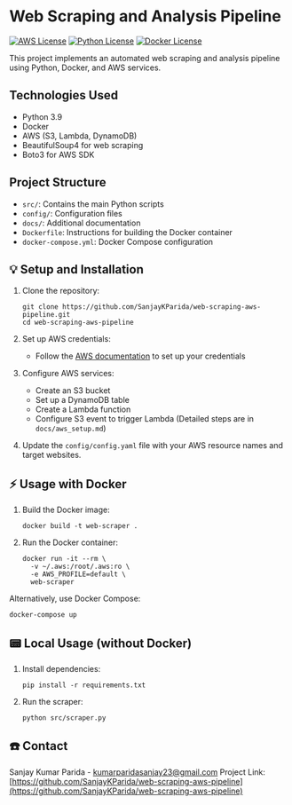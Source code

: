 # Web Scraping and Analysis Pipeline
[![AWS License](https://img.shields.io/badge/Amazon_AWS-FF9900?style=for-the-badge&logo=amazonaws&logoColor=white)](https://aws.amazon.com/)
[![Python License](https://img.shields.io/badge/Python-FFD43B?style=for-the-badge&logo=python&logoColor=blue)](https://aws.amazon.com/)
[![Docker License](https://img.shields.io/badge/Docker-2CA5E0?style=for-the-badge&logo=docker&logoColor=white)](https://www.docker.com/)

This project implements an automated web scraping and analysis pipeline using Python, Docker, and AWS services.

## Technologies Used

- Python 3.9
- Docker
- AWS (S3, Lambda, DynamoDB)
- BeautifulSoup4 for web scraping
- Boto3 for AWS SDK

## Project Structure

- `src/`: Contains the main Python scripts
- `config/`: Configuration files
- `docs/`: Additional documentation
- `Dockerfile`: Instructions for building the Docker container
- `docker-compose.yml`: Docker Compose configuration

## 💡 Setup and Installation

1. Clone the repository:
   ```
   git clone https://github.com/SanjayKParida/web-scraping-aws-pipeline.git
   cd web-scraping-aws-pipeline
   ```

2. Set up AWS credentials:
   - Follow the [AWS documentation](https://docs.aws.amazon.com/cli/latest/userguide/cli-configure-files.html) to set up your credentials

3. Configure AWS services:
   - Create an S3 bucket
   - Set up a DynamoDB table
   - Create a Lambda function
   - Configure S3 event to trigger Lambda
   (Detailed steps are in `docs/aws_setup.md`)

4. Update the `config/config.yaml` file with your AWS resource names and target websites.

## ⚡️ Usage with Docker

1. Build the Docker image:
   ```
   docker build -t web-scraper .
   ```

2. Run the Docker container:
   ```
   docker run -it --rm \
     -v ~/.aws:/root/.aws:ro \
     -e AWS_PROFILE=default \
     web-scraper
   ```

Alternatively, use Docker Compose:
```
docker-compose up
```

## 📟 Local Usage (without Docker)

1. Install dependencies:
   ```
   pip install -r requirements.txt
   ```

2. Run the scraper:
   ```
   python src/scraper.py
   ```

## ☎️ Contact

Sanjay Kumar Parida - kumarparidasanjay23@gmail.com
Project Link: [https://github.com/SanjayKParida/web-scraping-aws-pipeline](https://github.com/SanjayKParida/web-scraping-aws-pipeline)
